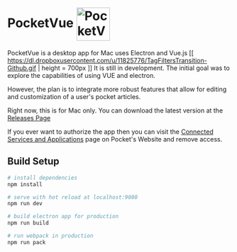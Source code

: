<h1>PocketVue  <img src="https://www.dropbox.com/s/vfv49moowofkkb7/PocketVueLogo-Github.png?raw=1" alt="PocketVue Logo" width="75px" height="auto" style="margin-right: 10px; vertical-align: middle;"></h1>


PocketVue is a desktop app for Mac uses Electron and Vue.js
[[ https://dl.dropboxusercontent.com/u/11825776/TagFiltersTransition-Github.gif | height = 700px ]]
It is still in development. The initial goal was to explore the capabilities of using VUE and electron.

However, the plan is to integrate more robust features that allow for editing and customization of a user's pocket articles.

Right now, this is for Mac only. You can download the latest version at the [Releases Page](https://github.com/davidroyer/pocketvue/releases)

If you ever want to authorize the app then you can visit the [Connected Services and Applications](https://getpocket.com/connected_applications) page on Pocket's Website and remove access.

## Build Setup

``` bash
# install dependencies
npm install

# serve with hot reload at localhost:9080
npm run dev

# build electron app for production
npm run build

# run webpack in production
npm run pack
```
